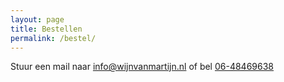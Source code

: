```yaml
---
layout: page
title: Bestellen
permalink: /bestel/
---
```


Stuur een mail naar info@wijnvanmartijn.nl of bel <a href="tel:+31648469638">06-48469638</a>
